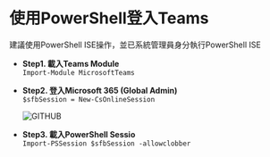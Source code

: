 # **使用PowerShell登入Teams**

  建議使用PowerShell ISE操作，並已系統管理員身分執行PowerShell ISE

  - **Step1. 載入Teams Module**<br>
  ```Import-Module MicrosoftTeams```<br>

  - **Step2. 登入Microsoft 365 (Global Admin)**<br>
  ```$sfbSession = New-CsOnlineSession```<br>

    ![GITHUB](image/image1.jpg "Connect Microsoft 365")<br>

  - **Step3. 載入PowerShell Sessio**<br>
  ```Import-PSSession $sfbSession -allowclobber```<br>

